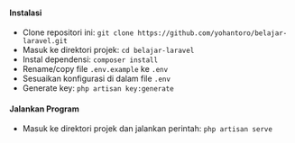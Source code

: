 #### Instalasi
- Clone repositori ini: 
`git clone https://github.com/yohantoro/belajar-laravel.git`
- Masuk ke direktori projek: `cd belajar-laravel`
- Instal dependensi: `composer install`
- Rename/copy file `.env.example` ke `.env`
- Sesuaikan konfigurasi di dalam file `.env`
- Generate key: `php artisan key:generate`

#### Jalankan Program
- Masuk ke direktori projek dan jalankan perintah: `php artisan serve`
